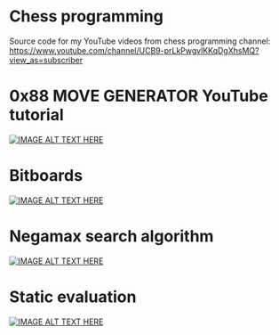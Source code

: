 # Chess programming
Source code for my YouTube videos from chess programming channel:<br>
https://www.youtube.com/channel/UCB9-prLkPwgvlKKqDgXhsMQ?view_as=subscriber


# 0x88 MOVE GENERATOR YouTube tutorial  
[![IMAGE ALT TEXT HERE](https://img.youtube.com/vi/g1b80b8DGJM/0.jpg)](https://www.youtube.com/watch?v=rrLZVaQood0&list=PLmN0neTso3JzhJP35hwPHJi4FZgw5Ior0)

# Bitboards
[![IMAGE ALT TEXT HERE](https://img.youtube.com/vi/A6Eu8xhwMkY/0.jpg)](https://www.youtube.com/watch?v=A6Eu8xhwMkY&list=PLmN0neTso3JzD-qPIDU1RUbmDvqEpeuBg)

# Negamax search algorithm
[![IMAGE ALT TEXT HERE](https://img.youtube.com/vi/d_EBXpZVvKU/0.jpg)](https://www.youtube.com/watch?v=d_EBXpZVvKU&list=PLmN0neTso3JxacZemhS-H-E86nIQiy5Ze)

# Static evaluation
[![IMAGE ALT TEXT HERE](https://img.youtube.com/vi/Hy6WB2ilYds/0.jpg)](https://www.youtube.com/watch?v=Hy6WB2ilYds&list=PLmN0neTso3JzuBEMUufQlwCoYjpv1g9xi)
